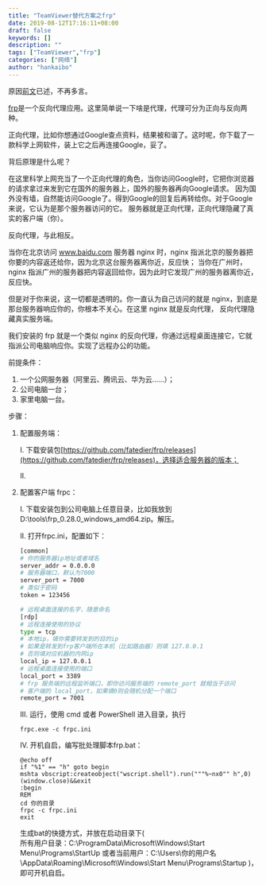 ```yaml
---
title: "TeamViewer替代方案之frp"
date: 2019-08-12T17:16:11+08:00
draft: false
keywords: []
description: ""
tags: ["TeamViewer","frp"]
categories: ["网络"]
author: "hankaibo"
---
```

原因[前文](https://hankaibo.github.io/post/2019/2019-08-07)已述，不再多言。

[frp](https://hankaibo.github.io/post/2019)是一个反向代理应用。这里简单说一下啥是代理，代理可分为正向与反向两种。

正向代理，比如你想通过Google查点资料，结果被和谐了。这时呢，你下载了一款科学上网软件，装上它之后再连接Google，妥了。

背后原理是什么呢？

在这里科学上网充当了一个正向代理的角色，当你访问Google时，它把你浏览器的请求拿过来发到它在国外的服务器上，国外的服务器再向Google请求。
因为国外没有墙，自然能访问Google了。得到Google的回复后再转给你。对于Google来说，它认为是那个服务器访问的它。
服务器就是正向代理，正向代理隐藏了真实的客户端（你）。

反向代理，与此相反。

当你在北京访问 www.baidu.com 服务器 nginx 时，nginx 指派北京的服务器把你要的内容返还给你，因为北京这台服务器离你近，反应快；
当你在广州时，nginx 指派广州的服务器把内容返回给你，因为此时它发现广州的服务器离你近，反应快。

但是对于你来说，这一切都是透明的。你一直认为自己访问的就是 nginx，到底是那台服务器响应你的，你根本不关心。在这里 nginx 就是反向代理，
反向代理隐藏真实服务端。

我们安装的 frp 就是一个类似 nginx 的反向代理，你通过远程桌面连接它，它就指派公司电脑响应你。实现了远程办公的功能。

前提条件：

1. 一个公网服务器（阿里云、腾讯云、华为云……）；
2. 公司电脑一台；
3. 家里电脑一台。

步骤：

1. 配置服务端：

    I. 下载安装包[https://github.com/fatedier/frp/releases](https://github.com/fatedier/frp/releases)，选择适合服务器的版本；
    
    II. 
    
2. 配置客户端 frpc：
    
    I. 下载安装包到公司电脑上任意目录，比如我放到 D:\tools\frp_0.28.0_windows_amd64.zip。解压。
    
    II. 打开frpc.ini，配置如下：
    ```sh
    [common]
    # 你的服务器ip地址或者域名
    server_addr = 0.0.0.0
    # 服务器端口，默认为7000
    server_port = 7000
    # 类似于密码
    token = 123456
    
    # 远程桌面连接的名字，随意命名
    [rdp] 
    # 远程连接使用的协议
    type = tcp 
    # 本地ip，填你需要转发到的目的ip
    # 如果是转发到frp客户端所在本机（比如路由器）则填 127.0.0.1
    # 否则填对应机器的内网ip
    local_ip = 127.0.0.1
    # 远程桌面连接使用的端口
    local_port = 3389
    # frp 服务端的远程监听端口，即你访问服务端的 remote_port 就相当于访问
    # 客户端的 local_port，如果填0则会随机分配一个端口
    remote_port = 7001
    ```
        
    III. 运行，使用 cmd 或者 PowerShell 进入目录，执行 
    ```shell script
    frpc.exe -c frpc.ini
    ``` 
     
    IV. 开机自启，编写批处理脚本frp.bat：
    ```shell script
    @echo off
    if "%1" == "h" goto begin
    mshta vbscript:createobject("wscript.shell").run("""%~nx0"" h",0)(window.close)&&exit
    :begin
    REM
    cd 你的目录
    frpc -c frpc.ini
    exit
    ```
        
    生成bat的快捷方式，并放在启动目录下(        
    所有用户目录：C:\ProgramData\Microsoft\Windows\Start Menu\Programs\StartUp
    或者当前用户：C:\Users\你的用户名\AppData\Roaming\Microsoft\Windows\Start Menu\Programs\Startup
    )，即可开机自启。
    
    
    




